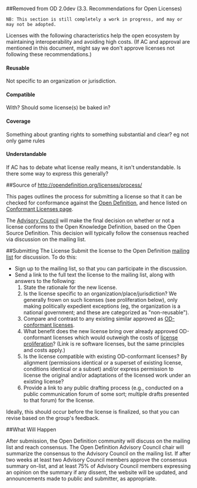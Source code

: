 ##Removed from OD 2.0dev (3.3. Recommendations for Open Licenses)

    NB: This section is still completely a work in progress, and may or may not be adopted.
    
Licenses with the following characteristics help the open ecosystem by maintaining interoperability and avoiding high costs. (If AC and approval are mentioned in this document, might say we don't approve licenses not following these recommendations.)

#### Reusable

Not specific to an organization or jurisdiction.

#### Compatible

With? Should some license(s) be baked in?

#### Coverage

Something about granting rights to something substantial and clear? eg not only game rules

#### Understandable

If AC has to debate what license really means, it isn't understandable. Is there some way to express this generally?


##Source of http://opendefinition.org/licenses/process/

This pages outlines the process for submitting a license so that it can be checked for conformance against the [Open Definition](/okd), and hence listed on [Conformant Licenses page](/licenses).

The [Advisory Council](/advisory-council) will make the final decision on whether or not a license conforms to the Open Knowledge Definition, based on the Open Source Definition. This decision will typically follow the consensus reached via discussion on the mailing list.

##Submitting The License
Submit the license to the Open Definition [mailing list](/contact) for discussion. To do this:

* Sign up to the mailing list, so that you can participate in the discussion.
* Send a link to the full text the license to the mailing list, along with answers to the following:
  1. State the rationale for the new license.
  2. Is the license specific to an organization/place/jurisdiction? We generally frown on such licenses (see proliferation below), only making politically expedient exceptions (eg, the organization is a national government; and these are categorized as "non-reusable").
  3. Compare and contrast to any existing similar approved as [OD-conformant licenses](/licenses/).
  4. What benefit does the new license bring over already approved OD-conformant licenses which would outweigh the costs of [license proliferation](http://opensource.org/proliferation-report)? (Link is re software licenses, but the same principles and costs apply.)
  5. Is the license compatible with existing OD-conformant licenses? By alignment (permissions identical or a superset of existing license, conditions identical or a subset) and/or express permission to license the original and/or adaptations of the licensed work under an existing license?
  6. Provide a link to any public drafting process (e.g., conducted on a public communication forum of some sort; multiple drafts presented to that forum) for the license.

Ideally, this should occur before the license is finalized, so that you can revise based on the group's feedback.

##What Will Happen

After submission, the Open Definition community will discuss on the mailing list and reach consensus. The Open Definition Advisory Council chair will summarize the consensus to the Advisory Council on the mailing list. If after two weeks at least two Advisory Council members approve the consensus summary on-list, and at least 75% of Advisory Council members expressing an opinion on the summary if any dissent, the website will be updated, and announcements made to public and submitter, as appropriate.
